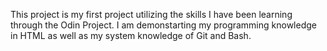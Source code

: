 This project is my first project utilizing the skills I have been learning through the Odin Project. I am demonstarting my programming knowledge in HTML as well as my system knowledge of Git and Bash.